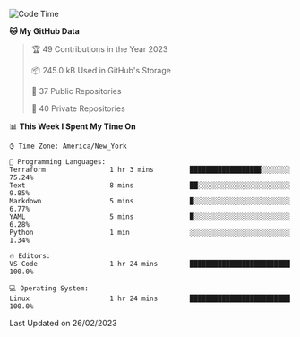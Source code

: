 <!--START_SECTION:waka-->
![Code Time](http://img.shields.io/badge/Code%20Time--blue)

**🐱 My GitHub Data** 

> 🏆 49 Contributions in the Year 2023
 > 
> 📦 245.0 kB Used in GitHub's Storage 
 > 
> 📜 37 Public Repositories 
 > 
> 🔑 40 Private Repositories  
 > 
📊 **This Week I Spent My Time On** 

```text
⌚︎ Time Zone: America/New_York

💬 Programming Languages: 
Terraform                1 hr 3 mins         ██████████████████░░░░░░░   75.24% 
Text                     8 mins              ██░░░░░░░░░░░░░░░░░░░░░░░   9.85% 
Markdown                 5 mins              █░░░░░░░░░░░░░░░░░░░░░░░░   6.77% 
YAML                     5 mins              █░░░░░░░░░░░░░░░░░░░░░░░░   6.28% 
Python                   1 min               ░░░░░░░░░░░░░░░░░░░░░░░░░   1.34%

🔥 Editors: 
VS Code                  1 hr 24 mins        █████████████████████████   100.0%

💻 Operating System: 
Linux                    1 hr 24 mins        █████████████████████████   100.0%

```


 Last Updated on 26/02/2023
<!--END_SECTION:waka-->